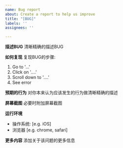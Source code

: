 ```yaml
---
name: Bug report
about: Create a report to help us improve
title: "[BUG]"
labels: ''
assignees: ''

---
```


**描述BUG**
清晰精确的描述BUG

**如何复现**
复现BUG的步骤:
1. Go to '...'
2. Click on '....'
3. Scroll down to '....'
4. See error

**预期的行为**
对你本来认为应该发生的行为做清晰精确的描述

**屏幕截图**
必要时附加屏幕截图

**运行环境**
 - 操作系统: [e.g. iOS]
 - 浏览器 [e.g. chrome, safari]

**更多内容**
添加关于该问题的更多信息
